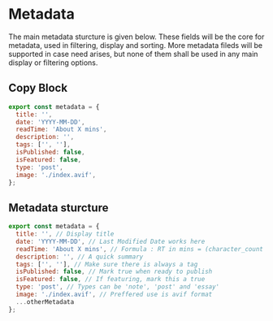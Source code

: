 # Metadata

The main metadata sturcture is given below. These fields will be the core for metadata, used in filtering, display and sorting. More metadata fileds will be supported in case need arises, but none of them shall be used in any main display or filtering options.

## Copy Block

```javascript
export const metadata = {
  title: '',
  date: 'YYYY-MM-DD',
  readTime: 'About X mins',
  description: '',
  tags: ['', ''],
  isPublished: false,
  isFeatured: false,
  type: 'post',
  image: './index.avif',
};
```

## Metadata sturcture

```javascript
export const metadata = {
  title: '', // Display title
  date: 'YYYY-MM-DD', // Last Modified Date works here
  readTime: 'About X mins', // Formula : RT in mins = (character_count / 1200)
  description: '', // A quick summary
  tags: ['', ''], // Make sure there is always a tag
  isPublished: false, // Mark true when ready to publish
  isFeatured: false, // If featuring, mark this a true
  type: 'post', // Types can be 'note', 'post' and 'essay'
  image: './index.avif', // Preffered use is avif format
  ...otherMetadata
};
```
